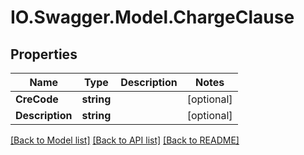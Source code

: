 # IO.Swagger.Model.ChargeClause
## Properties

Name | Type | Description | Notes
------------ | ------------- | ------------- | -------------
**CreCode** | **string** |  | [optional] 
**Description** | **string** |  | [optional] 

[[Back to Model list]](../README.md#documentation-for-models) [[Back to API list]](../README.md#documentation-for-api-endpoints) [[Back to README]](../README.md)

